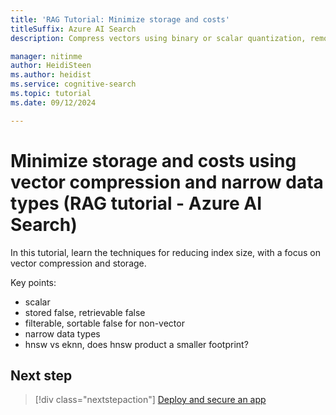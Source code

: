 ```yaml
---
title: 'RAG Tutorial: Minimize storage and costs'
titleSuffix: Azure AI Search
description: Compress vectors using binary or scalar quantization, remove copies of stored vectors.

manager: nitinme
author: HeidiSteen
ms.author: heidist
ms.service: cognitive-search
ms.topic: tutorial
ms.date: 09/12/2024

---
```


# Minimize storage and costs using vector compression and narrow data types (RAG tutorial - Azure AI Search)

In this tutorial, learn the techniques for reducing index size, with a focus on vector compression and storage. 

Key points:

- scalar
- stored false, retrievable false
- filterable, sortable false for non-vector
- narrow data types
- hnsw vs eknn, does hnsw product a smaller footprint?

## Next step

> [!div class="nextstepaction"]
> [Deploy and secure an app](tutorial-rag-build-solution-app.md)